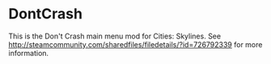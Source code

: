 # DontCrash
This is the Don't Crash main menu mod for Cities: Skylines.
See http://steamcommunity.com/sharedfiles/filedetails/?id=726792339 for more information.
